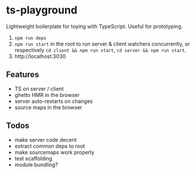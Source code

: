 # ts-playground
Lightweight boilerplate for toying with TypeScript. Useful for prototyping. 

1. `npm run deps`
2. `npm run start` in the root to run server & client watchers concurrently, or respectively `cd client && npm run start`, `cd server && npm run start`.
3. http://localhost:3030

## Features
* TS on server / client
* ghetto HMR in the browser
* server auto-restarts on changes
* source maps in the browser


## Todos
* make server code decent
* extract common deps to root 
* make sourcemaps work properly
* test scaffolding
* module bundling? 
